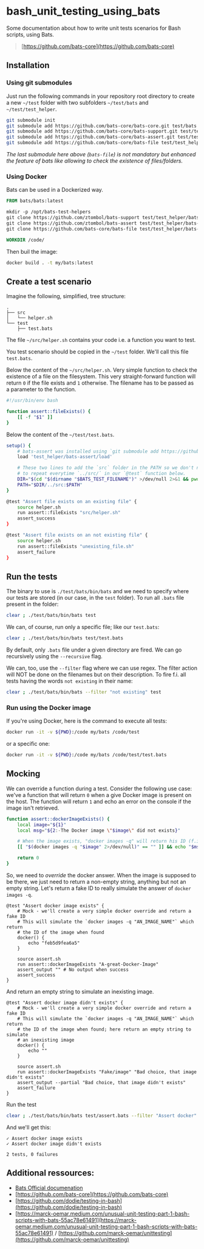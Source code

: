 # bash_unit_testing_using_bats

Some documentation about how to write unit tests scenarios for Bash scripts, using Bats.

>[https://github.com/bats-core](https://github.com/bats-core)

## Installation

### Using git submodules

Just run the following commands in your repository root directory to create a new `~/test` folder with two subfolders `~/test/bats` and `~/test/test_helper`.

```bash
git submodule init
git submodule add https://github.com/bats-core/bats-core.git test/bats
git submodule add https://github.com/bats-core/bats-support.git test/test_helper/bats-support
git submodule add https://github.com/bats-core/bats-assert.git test/test_helper/bats-assert
git submodule add https://github.com/bats-core/bats-file test/test_helper/bats-file
```

*The last submodule here above (`bats-file`) is not mandatory but enhanced the feature of bats like allowing to check the existence of files/folders.*

### Using Docker

Bats can be used in a Dockerized way.

```dockerfile
FROM bats/bats:latest

mkdir -p /opt/bats-test-helpers
git clone https://github.com/ztombol/bats-support test/test_helper/bats-support
git clone https://github.com/ztombol/bats-assert test/test_helper/bats-assert
git clone https://github.com/bats-core/bats-file test/test_helper/bats-file

WORKDIR /code/
```

Then buil the image:

```bash
docker build . -t my/bats:latest
```

## Create a test scenario

Imagine the following, simplified, tree structure:

```text
.
├── src
│   └── helper.sh
└── test
    ├── test.bats
```

The file `~/src/helper.sh` contains your code i.e. a function you want to test.

You test scenario should be copied in the `~/test` folder. We'll call this file `test.bats`.

Below the content of the `~/src/helper.sh`. Very simple function to check the existence of a file on the filesystem. This very straight-forward function will return `0` if the file exists and `1` otherwise. The filename has to be passed as a parameter to the function.

```bash
#!/usr/bin/env bash

function assert::fileExists() {
    [[ -f "$1" ]]
}
```

Below the content of the `~/test/test.bats`.

```bash
setup() {
    # bats-assert was installed using `git submodule add https://github.com/bats-core/bats-assert.git test/test_helper/bats-assert`
    load 'test_helper/bats-assert/load'

    # These two lines to add the `src` folder in the PATH so we don't need
    # to repeat everytime `../src/` in our `@test` function below.
    DIR="$(cd "$(dirname "$BATS_TEST_FILENAME")" >/dev/null 2>&1 && pwd)"
    PATH="$DIR/../src:$PATH"
}

@test "Assert file exists on an existing file" {
    source helper.sh
    run assert::fileExists "src/helper.sh"
    assert_success
}

@test "Assert file exists on an not existing file" {
    source helper.sh
    run assert::fileExists "unexisting_file.sh"
    assert_failure
}
```

## Run the tests

The binary to use is `./test/bats/bin/bats` and we need to specify where our tests are stored (in our case, in the `test` folder). To run all `.bats` file present in the folder:

```bash
clear ; ./test/bats/bin/bats test
```

We can, of course, run only a specific file; like our `test.bats`:

```bash
clear ; ./test/bats/bin/bats test/test.bats
```

By default, only `.bats` file under a given directory are fired. We can go recursively using the `--recursive` flag.

We can, too, use the `--filter` flag where we can use regex. The filter action will NOT be done on the filenames but on their description.  To fire f.i. all tests having the words `not existing` in their name:

```bash
clear ; ./test/bats/bin/bats --filter "not existing" test
```

### Run using the Docker image

If you're using Docker, here is the command to execute all tests:

```bash
docker run -it -v ${PWD}:/code my/bats /code/test
```

or a specific one:

```bash
docker run -it -v ${PWD}:/code my/bats /code/test/test.bats
```

## Mocking

We can override a function during a test. Consider the following use case: we've a function that will return `0` when a give Docker image is present on the host. The function will return `1` and echo an error on the console if the image isn't retrieved.

```bash
function assert::dockerImageExists() {
    local image="${1}"
    local msg="${2:-The Docker image \"$image\" did not exists}"

    # When the image exists, "docker images -q" will return his ID (f.i. `5eed474112e9`), an empty string otherwise
    [[ "$(docker images -q "$image" 2>/dev/null)" == "" ]] && echo "$msg" && exit 1

    return 0
}
```

So, we need to *override* the docker answer. When the image is supposed to be there, we just need to return a non-empty string, anything but not an empty string. Let's return a fake ID to really simulate the answer of `docker images -q`.


```bats
@test "Assert docker image exists" {
    # Mock - we'll create a very simple docker override and return a fake ID
    # This will simulate the `docker images -q "AN_IMAGE_NAME"` which return
    # the ID of the image when found
    docker() {
        echo "feb5d9fea6a5"
    }

    source assert.sh
    run assert::dockerImageExists "A-great-Docker-Image"
    assert_output "" # No output when success
    assert_success
}
```

And return an empty string to simulate an inexisting image.

```bats
@test "Assert docker image didn't exists" {
    # Mock - we'll create a very simple docker override and return a fake ID
    # This will simulate the `docker images -q "AN_IMAGE_NAME"` which return
    # the ID of the image when found; here return an empty string to simulate
    # an inexisting image
    docker() {
        echo ""
    }

    source assert.sh
    run assert::dockerImageExists "Fake/image" "Bad choice, that image didn't exists"
    assert_output --partial "Bad choice, that image didn't exists"
    assert_failure
}
```

Run the test

```bash
clear ; ./test/bats/bin/bats test/assert.bats --filter "Assert docker"
```

And we'll get this:

```text
✓ Assert docker image exists
✓ Assert docker image didn't exists

2 tests, 0 failures
```


## Additional ressources:

* [Bats Official documenation](https://bats-core.readthedocs.io/en/stable/)
* [https://github.com/bats-core](https://github.com/bats-core)
* [https://github.com/dodie/testing-in-bash](https://github.com/dodie/testing-in-bash)
* [https://marck-oemar.medium.com/unusual-unit-testing-part-1-bash-scripts-with-bats-55ac78e61491](https://marck-oemar.medium.com/unusual-unit-testing-part-1-bash-scripts-with-bats-55ac78e61491) / [https://github.com/marck-oemar/unittesting](https://github.com/marck-oemar/unittesting)
